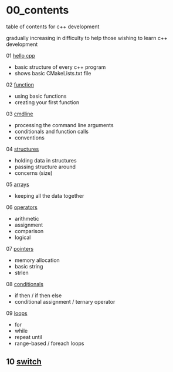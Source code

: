 # 00_contents
table of contents for c++ development 

gradually increasing in difficulty to help those wishing to learn c++ development 

01 [hello cpp](https://github.com/tiny/01_hello_cpp.git)  
-  basic structure of every c++ program
-  shows basic CMakeLists.txt file

02 [function]() 
-  using basic functions
-  creating your first function

03 [cmdline]()
-  processing the command line arguments
-  conditionals and function calls
-  conventions

04 [structures]() 
-  holding data in structures
-  passing structure around
-  concerns (size)

05 [arrays]()
-  keeping all the data together

06 [operators]()
-  arithmetic
-  assignment 
-  comparison
-  logical

07 [pointers]()
-  memory allocation
-  basic string
-  strlen

08 [conditionals]()
-  if then / if then else
-  conditional assignment / ternary operator

09 [loops]()
-  for
-  while
-  repeat until
-  range-based / foreach loops

10 [switch]()
-  
